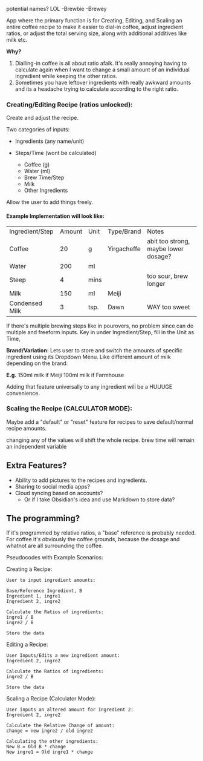 potential names? LOL
-Brewbie
-Brewey

App where the primary function is for Creating, Editing, and Scaling an entire coffee recipe to make it easier to dial-in coffee, adjust ingredient ratios, or adjust the total serving size, along with additional additives like milk etc.

**Why?**
1. Dialling-in coffee is all about ratio afaik. It's really annoying having to calculate again when I want to change a small amount of an individual ingredient while keeping the other ratios.
2. Sometimes you have leftover ingredients with really awkward amounts and its a headache trying to calculate according to the right ratio.

### Creating/Editing Recipe (ratios unlocked):
Create and adjust the recipe.

Two categories of inputs:
- Ingredients (any name/unit)
- Steps/Time (wont be calculated)

	- Coffee (g)
	- Water (ml)
	- Brew Time/Step
	- Milk
	- Other Ingredients

Allow the user to add things freely.

#### Example Implementation will look like:

|                 |        |      |             |                                      |
| --------------- | ------ | ---- | ----------- | ------------------------------------ |
| Ingredient/Step | Amount | Unit | Type/Brand  | Notes                                |
| Coffee          | 20     | g    | Yirgacheffe | abit too strong, maybe lower dosage? |
| Water           | 200    | ml   |             |                                      |
| Steep           | 4      | mins |             | too sour, brew longer                |
| Milk            | 150    | ml   | Meiji       |                                      |
| Condensed Milk  | 3      | tsp. | Dawn        | WAY too sweet                        |
If there's multiple brewing steps like in pourovers, no problem since can do multiple and freeform inputs.
Key in under Ingredient/Step, fill in the Unit as Time,

**Brand/Variation:**
Lets user to store and switch the amounts of specific ingredient using its Dropdown Menu.
Like different amount of milk depending on the brand.

**E.g.**
150ml milk if Meiji
100ml milk if Farmhouse

Adding that feature universally to any ingredient will be a HUUUGE convenience.
### Scaling the Recipe (CALCULATOR MODE):

Maybe add a "default" or "reset" feature for recipes to save default/normal recipe amounts.

changing any of the values will shift the whole recipe.
brew time will remain an independent variable

## Extra Features?

- Ability to add pictures to the recipes and ingredients.
- Sharing to social media apps?
- Cloud syncing based on accounts?
	- Or if I take Obsidian's idea and use Markdown to store data?

## The programming?

If it's programmed by relative ratios, a "base" reference is probably needed.
For coffee it's obviously the coffee grounds, because the dosage and whatnot are all surrounding the coffee.

Pseudocodes with Example Scenarios:

Creating a Recipe:
```
User to input ingredient amounts:

Base/Reference Ingredient, B
Ingredient 1, ingre1
Ingredient 2, ingre2

Calculate the Ratios of ingredients:
ingre1 / B
ingre2 / B

Store the data
```

Editing a Recipe:

```
User Inputs/Edits a new ingredient amount:
Ingredient 2, ingre2

Calculate the Ratios of ingredients:
ingre2 / B

Store the data
```

Scaling a Recipe (Calculator Mode):

```
User inputs an altered amount for Ingredient 2:
Ingredient 2, ingre2

Calculate the Relative Change of amount:
change = new ingre2 / old ingre2

Calculating the other ingredients:
New B = Old B * change
New ingre1 = Old ingre1 * change
```
